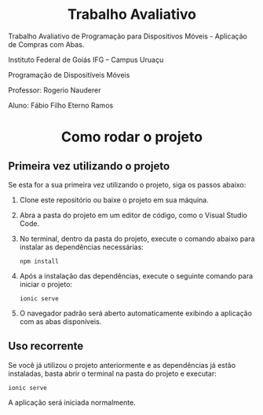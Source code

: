 <h1 align="center">Trabalho Avaliativo</h1>
Trabalho Avaliativo de Programação para Dispositivos Móveis - Aplicação de Compras com Abas.

Instituto Federal de Goiás IFG – Campus Uruaçu

Programação de Dispositíveis Móveis

Professor: Rogerio Nauderer

Aluno: Fábio Filho Eterno Ramos



<h1 align="center">Como rodar o projeto</h1>

## Primeira vez utilizando o projeto

Se esta for a sua primeira vez utilizando o projeto, siga os passos abaixo:

1. Clone este repositório ou baixe o projeto em sua máquina.
2. Abra a pasta do projeto em um editor de código, como o Visual Studio Code.
3. No terminal, dentro da pasta do projeto, execute o comando abaixo para instalar as dependências necessárias:

       npm install

4. Após a instalação das dependências, execute o seguinte comando para iniciar o projeto:

       ionic serve

5. O navegador padrão será aberto automaticamente exibindo a aplicação com as abas disponíveis.

## Uso recorrente

Se você já utilizou o projeto anteriormente e as dependências já estão instaladas, basta abrir o terminal na pasta do projeto e executar:

    ionic serve


A aplicação será iniciada normalmente.
